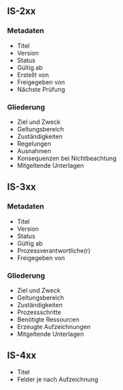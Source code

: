 ## IS-2xx
### Metadaten
- Titel
- Version
- Status
- Gültig ab
- Erstellt von
- Freigegeben von
- Nächste Prüfung
### Gliederung
- Ziel und Zweck
- Geltungsbereich
- Zuständigkeiten
- Regelungen
- Ausnahmen
- Konsequenzen bei Nichtbeachtung
- Mitgeltende Unterlagen
## IS-3xx
### Metadaten
- Titel
- Version
- Status
- Gültig ab
- Prozessverantwortliche(r)
- Freigegeben von
### Gliederung
- Ziel und Zweck
- Geltungsbereich
- Zuständigkeiten
- Prozessschritte
- Benötigte Ressourcen
- Erzeugte Aufzeichnungen
- Mitgeltende Unterlagen
## IS-4xx
- Titel
- Felder je nach Aufzeichnung
